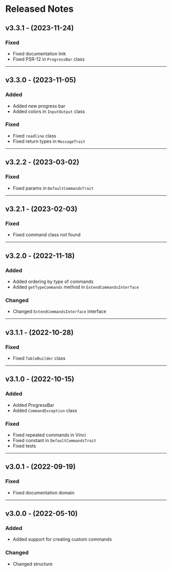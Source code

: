 # Released Notes

## v3.3.1 - (2023-11-24)

### Fixed

- Fixed documentation link
- Fixed PSR-12 in `ProgressBar` class

--------------------------------------------------------------------------

## v3.3.0 - (2023-11-05)

### Added

- Added new progress bar
- Added colors in `InputOutput` class

### Fixed

- Fixed `readline` class
- Fixed return types in `MessageTrait`

--------------------------------------------------------------------------

## v3.2.2 - (2023-03-02)

### Fixed

- Fixed params in `DefaultCommandsTrait`

--------------------------------------------------------------------------

## v3.2.1 - (2023-02-03)

### Fixed

- Fixed command class not found

--------------------------------------------------------------------------

## v3.2.0 - (2022-11-18)

### Added

- Added ordering by type of commands
- Added `getTypeCommands` method in `ExtendCommandsInterface`

### Changed

- Changed `ExtendCommandsInterface` interface

--------------------------------------------------------------------------

## v3.1.1 - (2022-10-28)

### Fixed

- Fixed `TableBuilder` class

--------------------------------------------------------------------------

## v3.1.0 - (2022-10-15)

### Added

- Added ProgressBar
- Added `CommandException` class

### Fixed

- Fixed repeated commands in Vinci
- Fixed constant in `DefaultCommandsTrait`
- Fixed tests

--------------------------------------------------------------------------

## v3.0.1 - (2022-09-19)

### Fixed

- Fixed documentation domain

--------------------------------------------------------------------------

## v3.0.0 - (2022-05-10)

### Added

- Added support for creating custom commands

### Changed

- Changed structure